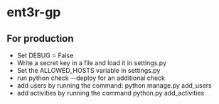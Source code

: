 # ent3r-gp

## For production

- Set DEBUG = False
- Write a secret key in a file and load it in settings.py
- Set the ALLOWED_HOSTS variable in settings.py
- run python check --deploy for an additional check
- add users by running the command: python manage.py add_users <path to kontaktinfo_mentorer.csv>
- add activities by running the command python.py add_activities <path to mantor_gp_activities.csv>
  
